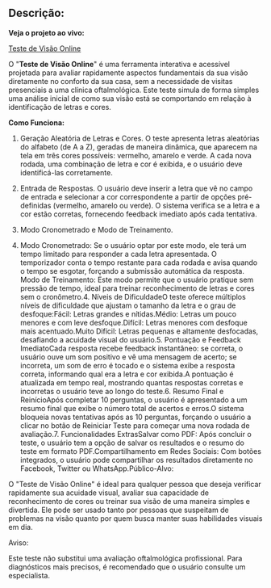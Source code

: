 ## Descrição: ##

**Veja o projeto ao vivo:**

[Teste de Visão Online](hhhh)

O "**Teste de Visão Online**" é uma ferramenta interativa e acessível projetada para avaliar rapidamente aspectos fundamentais da sua visão diretamente no conforto da sua casa, sem a necessidade de visitas presenciais a uma clínica oftalmológica. Este teste simula de forma simples uma análise inicial de como sua visão está se comportando em relação à identificação de letras e cores.

**Como Funciona:**

1. Geração Aleatória de Letras e Cores. O teste apresenta letras aleatórias do alfabeto (de A a Z), geradas de maneira dinâmica, que aparecem na tela em três cores possíveis: vermelho, amarelo e verde. A cada nova rodada, uma combinação de letra e cor é exibida, e o usuário deve identificá-las corretamente.

2. Entrada de Respostas. O usuário deve inserir a letra que vê no campo de entrada e selecionar a cor correspondente a partir de opções pré-definidas (vermelho, amarelo ou verde). O sistema verifica se a letra e a cor estão corretas, fornecendo feedback imediato após cada tentativa.

3. Modo Cronometrado e Modo de Treinamento.

6. Modo Cronometrado: Se o usuário optar por este modo, ele terá um tempo limitado para responder a cada letra apresentada. O temporizador conta o tempo restante para cada rodada e avisa quando o tempo se esgotar, forçando a submissão automática da resposta. Modo de Treinamento: Este modo permite que o usuário pratique sem pressão de tempo, ideal para treinar reconhecimento de letras e cores sem o cronômetro.4. Níveis de DificuldadeO teste oferece múltiplos níveis de dificuldade que ajustam o tamanho da letra e o grau de desfoque:Fácil: Letras grandes e nítidas.Médio: Letras um pouco menores e com leve desfoque.Difícil: Letras menores com desfoque mais acentuado.Muito Difícil: Letras pequenas e altamente desfocadas, desafiando a acuidade visual do usuário.5. Pontuação e Feedback ImediatoCada resposta recebe feedback instantâneo: se correta, o usuário ouve um som positivo e vê uma mensagem de acerto; se incorreta, um som de erro é tocado e o sistema exibe a resposta correta, informando qual era a letra e cor exibida.A pontuação é atualizada em tempo real, mostrando quantas respostas corretas e incorretas o usuário teve ao longo do teste.6. Resumo Final e ReinícioApós completar 10 perguntas, o usuário é apresentado a um resumo final que exibe o número total de acertos e erros.O sistema bloqueia novas tentativas após as 10 perguntas, forçando o usuário a clicar no botão de Reiniciar Teste para começar uma nova rodada de avaliação.7. Funcionalidades ExtrasSalvar como PDF: Após concluir o teste, o usuário tem a opção de salvar os resultados e o resumo do teste em formato PDF.Compartilhamento em Redes Sociais: Com botões integrados, o usuário pode compartilhar os resultados diretamente no Facebook, Twitter ou WhatsApp.Público-Alvo:

O "Teste de Visão Online" é ideal para qualquer pessoa que deseja verificar rapidamente sua acuidade visual, avaliar sua capacidade de reconhecimento de cores ou treinar sua visão de uma maneira simples e divertida. Ele pode ser usado tanto por pessoas que suspeitam de problemas na visão quanto por quem busca manter suas habilidades visuais em dia.

Aviso:

Este teste não substitui uma avaliação oftalmológica profissional. Para diagnósticos mais precisos, é recomendado que o usuário consulte um especialista.
